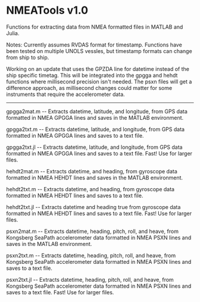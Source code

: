 # NMEATools v1.0
Functions for extracting data from NMEA formatted files in MATLAB and Julia.

Notes:
Currently assumes RVDAS format for timestamp. Functions have been tested on multiple UNOLS vessles, but timestamp formats can change from ship to ship. 

Working on an update that uses the GPZDA line for datetime instead of the ship specific timetag. This will be integrated into the gpgga and hehdt functions where millisecond precision isn't needed. The psxn files will get a difference approach, as millisecond changes could matter for some instruments that require the accelerometer data.

___________________________________________________________________________________________________

gpgga2mat.m -- Extracts datetime, latitude, and longitude, from GPS data formatted in NMEA GPGGA lines and saves in the MATLAB environment.

gpgga2txt.m -- Extracts datetime, latitude, and longitude, from GPS data formatted in NMEA GPGGA lines and saves to a text file.

gpgga2txt.jl -- Extracts datetime, latitude, and longitude, from GPS data formatted in NMEA GPGGA lines and saves to a text file. Fast! Use for larger files.

hehdt2mat.m -- Extracts datetime, and heading, from gyroscope data formatted in NMEA HEHDT lines and saves in the MATLAB environment.

hehdt2txt.m -- Extracts datetime, and heading, from gyroscope data formatted in NMEA HEHDT lines and saves to a text file.

hehdt2txt.jl -- Extracts datetime and heading true from gyroscope data formatted in NMEA HEHDT lines and saves to a text file. Fast! Use for larger files.

psxn2mat.m -- Extracts datetime, heading, pitch, roll, and heave, from Kongsberg SeaPath accelerometer data formatted in NMEA PSXN lines and saves in the MATLAB environment.

psxn2txt.m -- Extracts datetime, heading, pitch, roll, and heave, from Kongsberg SeaPath accelerometer data formatted in NMEA PSXN lines and saves to a text file.

psxn2txt.jl -- Extracts datetime, heading, pitch, roll, and heave, from Kongsberg SeaPath accelerometer data formatted in NMEA PSXN lines and saves to a text file. Fast! Use for larger files.
